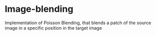# Image-blending
Implementation of Poisson Blending, that blends a patch of the source image in a specific position in the target image
